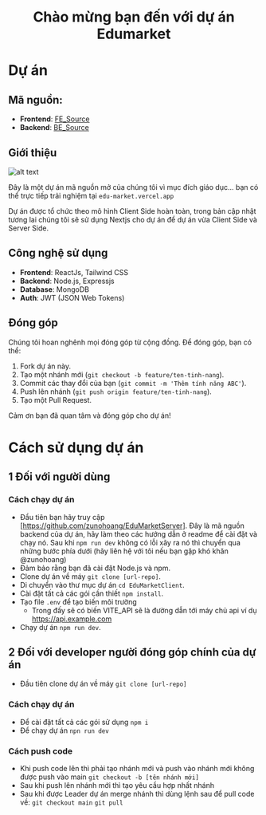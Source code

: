 <div align="center">

<h1>Chào mừng bạn đến với dự án Edumarket</h1>

</div>

# Dự án

## Mã nguồn:
+ **Frontend**: [FE_Source](https://github.com/zunohoang/EduMarketClient)
+ **Backend**: [BE_Source](https://github.com/zunohoang/EduMarketServer)

## Giới thiệu

![alt text](https://edu-market.vercel.app/assets/banner-B_g_USSP.png)


Đây là một dự án mã nguồn mở của chúng tôi vì mục đích giáo dục...
bạn có thể trực tiếp trải nghiệm tại 
```edu-market.vercel.app```

Dự án được tổ chức theo mô hình Client Side hoàn toàn, trong bản cập nhật tương lai chúng tôi sẽ sử dụng Nextjs cho dự án để dự án vừa Client Side và Server Side.


## Công nghệ sử dụng
- **Frontend**: ReactJs, Tailwind CSS
- **Backend**: Node.js, Expressjs
- **Database**: MongoDB
- **Auth**: JWT (JSON Web Tokens)

 ## Đóng góp
Chúng tôi hoan nghênh mọi đóng góp từ cộng đồng. Để đóng góp, bạn có thể:

1. Fork dự án này.
2. Tạo một nhánh mới (`git checkout -b feature/ten-tinh-nang`).
3. Commit các thay đổi của bạn (`git commit -m 'Thêm tính năng ABC'`).
4. Push lên nhánh (`git push origin feature/ten-tinh-nang`).
5. Tạo một Pull Request.

Cảm ơn bạn đã quan tâm và đóng góp cho dự án!



# Cách sử dụng dự án

## 1 Đối với người dùng 

### Cách chạy dự án

- Đầu tiên bạn hãy truy cập [https://github.com/zunohoang/EduMarketServer]. Đây là mã nguồn backend của dự án, hãy làm theo các hướng dẫn ở readme để cài đặt và chạy nó. Sau khi `npm run dev` không có lỗi xãy ra nó thì chuyển qua những bước phía dưới (hãy liên hệ với tôi nếu bạn gặp khó khăn @zunohoang)
- Đảm bảo rằng bạn đã cài đặt Node.js và npm.
- Clone dự án về máy `git clone [url-repo]`.
- Di chuyển vào thư mục dự án `cd EduMarketClient`.
- Cài đặt tất cả các gói cần thiết `npm install`.
- Tạo file `.env` để tạo biến môi trường
  + Trong đấy sẽ có biến VITE_API sẽ là đường dẫn tới máy chủ api ví dụ https://api.example.com
- Chạy dự án `npm run dev`.


## 2 Đối với developer người đóng góp chính của dự án

- Đầu tiên clone dự án về máy `git clone [url-repo]`

### Cách chạy dự án

- Để cài đặt tất cả các gói sử dụng `npm i`
- Để chạy dự án `npn run dev`

### Cách push code

- Khi push code lên thì phải tạo nhánh mới và push vào nhánh mới không được push vào main
  `git checkout -b [tên nhánh mới]`
- Sau khi push lên nhánh mới thì tạo yêu cầu hợp nhất nhánh
- Sau khi được Leader dự án merge nhánh thì dùng lệnh sau để pull code về:
  `git checkout main`
  `git pull`
